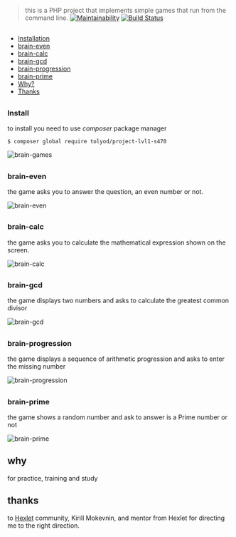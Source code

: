 > this is a PHP project that implements simple games that run from the command line.
[![Maintainability](https://api.codeclimate.com/v1/badges/a99a88d28ad37a79dbf6/maintainability)](https://codeclimate.com/github/codeclimate/codeclimate/maintainability)
[![Build Status](https://travis-ci.org/tolyod/project-lvl1-s470.svg?branch=master)](https://travis-ci.org/tolyod/project-lvl1-s470)

##
* [Installation](#Install)
* [brain-even](#brain-even)
* [brain-calc](#brain-calc)
* [brain-gcd](#brain-gcd)
* [brain-progression](#brain-progression)
* [brain-prime](#brain-prime)
* [Why?](#why)
* [Thanks](#thanks)
##

### Install

to install you need to use _composer_ package manager

`$ composer global require tolyod/project-lvl1-s470`

![brain-games](https://tolyod.github.io/images/brain-games.gif)

##

### brain-even

the game asks you to answer the question, an even number or not.

![brain-even](https://tolyod.github.io/images/brain-even.gif)

##

### brain-calc

the game asks you to calculate the mathematical expression shown on the screen.

![brain-calc](https://tolyod.github.io/images/brain-calc.gif)

##

### brain-gcd

the game displays two numbers and asks to calculate the greatest common divisor

![brain-gcd](https://tolyod.github.io/images/brain-gcd.gif)

##

### brain-progression

the game displays a sequence of arithmetic progression and asks to enter the missing number

![brain-progression](https://tolyod.github.io/images/brain-progression.gif)

##

### brain-prime

the game shows a random number and ask to answer is a Prime number or not

![brain-prime](https://tolyod.github.io/images/brain-prime.gif)

## why

for practice, training and study

## thanks

to [Hexlet](https://hexlet.io) community, Kirill Mokevnin, and mentor from Hexlet for directing me to the right direction.
